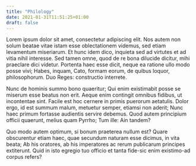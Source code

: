 ```yaml
---
title: "Philology"
date: 2021-01-31T11:51:25+01:00
draft: false
---
```


Lorem ipsum dolor sit amet, consectetur adipiscing elit. Nos autem non
solum beatae vitae istam esse oblectationem videmus, sed etiam
levamentum miseriarum. Et hunc idem dico, inquieta sed ad virtutes et
ad vitia nihil interesse. Sed tamen omne, quod de re bona dilucide
dicitur, mihi praeclare dici videtur. Portenta haec esse dicit, neque
ea ratione ullo modo posse vivi; Habes, inquam, Cato, formam eorum, de
quibus loquor, philosophorum. Duo Reges: constructio interrete.

Nunc de hominis summo bono quaeritur; Qui enim existimabit posse se
miserum esse beatus non erit. Aeque enim contingit omnibus fidibus, ut
incontentae sint. Facile est hoc cernere in primis puerorum
aetatulis. Dolor ergo, id est summum malum, metuetur semper, etiamsi
non aderit; Nunc haec primum fortasse audientis servire debemus. Quod
autem principium officii quaerunt, melius quam Pyrrho; Tum ille: Ain
tandem?

Quo modo autem optimum, si bonum praeterea nullum est? Quare
obscurentur etiam haec, quae secundum naturam esse dicimus, in vita
beata; Ab his oratores, ab his imperatores ac rerum publicarum
principes extiterunt. Quid in isto egregio tuo officio et tanta
fide-sic enim existimo-ad corpus refers?
